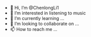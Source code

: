 - 👋 Hi, I’m @ChenlongLi1
- 👀 I’m interested in listening to music
- 🌱 I’m currently learning ...
- 💞️ I’m looking to collaborate on ...
- 📫 How to reach me ...

<!---
ChenlongLi1/ChenlongLi1 is a ✨ special ✨ repository because its `README.md` (this file) appears on your GitHub profile.
You can click the Preview link to take a look at your changes.
--->
